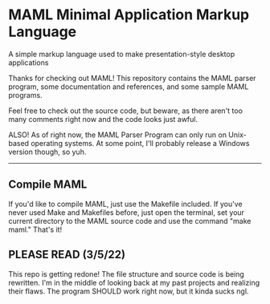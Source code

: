 # MAML Minimal Application Markup Language
A simple markup language used to make presentation-style desktop applications

Thanks for checking out MAML! This repository contains the MAML parser program, some documentation and references, and some sample MAML programs.

Feel free to check out the source code, but beware, as there aren't too many comments right now and the code looks just awful.

ALSO! As of right now, the MAML Parser Program can only run on Unix-based operating systems. At some point, I'll probably release a Windows version though, so yuh.
<hr>

## Compile MAML
If you'd like to compile MAML, just use the Makefile included. If you've never used Make and Makefiles before, just open the terminal, set your current directory to the MAML source code and use the command "make maml." That's it!

## PLEASE READ (3/5/22)
This repo is getting redone! The file structure and source code is being rewritten. I'm in the middle of looking back at my past projects and realizing their flaws. The program SHOULD work right now, but it kinda sucks ngl.
